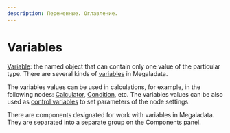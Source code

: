 ```yaml
---
description: Переменные. Оглавление.
---
```


# Variables

[Variable](../../workflow/variables/README.md): the named object that can contain only one value of the particular type. There are several kinds of [variables](../../workflow/variables/scenario-variables.md) in Megaladata.

The variables values can be used in calculations, for example, in the following nodes: [Calculator](./../../processors/transformation/calc/README.md),
[Condition](./../../processors/control/condition.md),
etc. The variables values can be also used as
[control variables](./../../workflow/variables/control-variables.md)
to set parameters of the node settings.

There are components designated for work with variables in Megaladata. They are separated into a separate group on the Components panel.